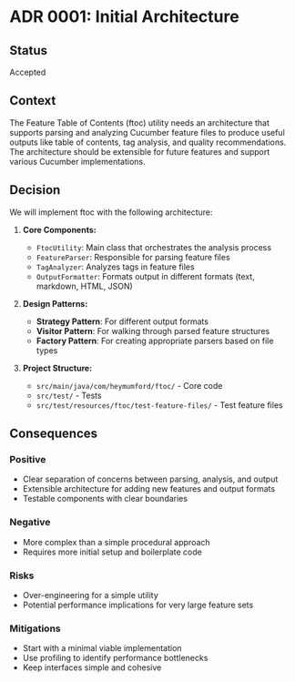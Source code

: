 # ADR 0001: Initial Architecture

## Status

Accepted

## Context

The Feature Table of Contents (ftoc) utility needs an architecture that supports parsing and analyzing Cucumber feature files to produce useful outputs like table of contents, tag analysis, and quality recommendations. The architecture should be extensible for future features and support various Cucumber implementations.

## Decision

We will implement ftoc with the following architecture:

1. **Core Components:**
   - `FtocUtility`: Main class that orchestrates the analysis process
   - `FeatureParser`: Responsible for parsing feature files
   - `TagAnalyzer`: Analyzes tags in feature files
   - `OutputFormatter`: Formats output in different formats (text, markdown, HTML, JSON)

2. **Design Patterns:**
   - **Strategy Pattern**: For different output formats
   - **Visitor Pattern**: For walking through parsed feature structures
   - **Factory Pattern**: For creating appropriate parsers based on file types

3. **Project Structure:**
   - `src/main/java/com/heymumford/ftoc/` - Core code
   - `src/test/` - Tests
   - `src/test/resources/ftoc/test-feature-files/` - Test feature files

## Consequences

### Positive
- Clear separation of concerns between parsing, analysis, and output
- Extensible architecture for adding new features and output formats
- Testable components with clear boundaries

### Negative
- More complex than a simple procedural approach
- Requires more initial setup and boilerplate code

### Risks
- Over-engineering for a simple utility
- Potential performance implications for very large feature sets

### Mitigations
- Start with a minimal viable implementation
- Use profiling to identify performance bottlenecks
- Keep interfaces simple and cohesive